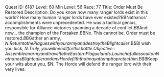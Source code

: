 Quest ID: 6187
Level: 60
Min Level: 56
Race: 77
Title: Order Must Be Restored
Description: Do you know how many ranger lords exist in this world? How many human ranger lords have ever existed?$B$BNathanos' accomplishments were unprecedented. He was a tactical genius, responsible for Alliance victories spanning a decade of conflict.$B$BAnd now... the champion of the Forsaken.$B$BNo. This cannot be. Order must be restored.$B$BGather an army, $N. Return to the Plagues with your army and destroy the Blightcaller.$B$BI wish you luck, $N. Truly, you will need it for this battle.
Objective: Assemble an army and travel to the Eastern Plaguelands. Launch a full assault on Nathanos Blightcaller and any Horde filth that may attempt to protect him.$B$BKeep your wits about you, $N. The Horde will defend the ranger lord with their very lives.
